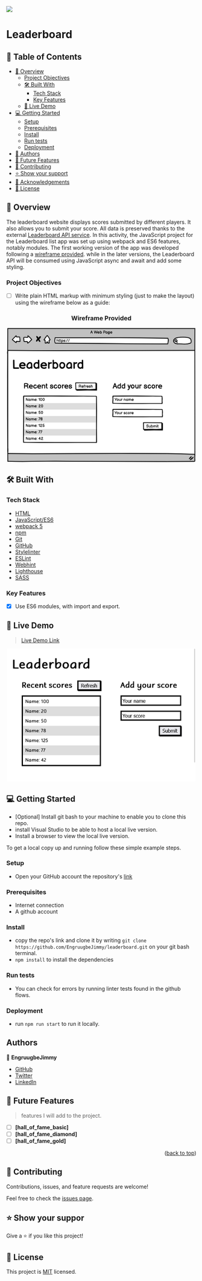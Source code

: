 ![](https://img.shields.io/badge/EngruugbeJimmy-green)

# Leaderboard

## 📗 Table of Contents

- [📖 Overview](#about-project)
  - [Project Objectives](#project-objectives)
  - [🛠 Built With](#built-with)
    - [Tech Stack](#tech-stack)
    - [Key Features](#key-features)
  - [🚀 Live Demo](#live-demo)
- [💻 Getting Started](#getting-started)
  - [Setup](#setup)
  - [Prerequisites](#prerequisites)
  - [Install](#install)
  - [Run tests](#run-tests)
  - [Deployment](#deployment)
- [👥 Authors](#authors)
- [🔭 Future Features](#future-features)
- [🤝 Contributing](#contributing)
- [⭐️ Show your support](#support)
- [🙏 Acknowledgements](#acknowledgements)
- [📝 License](#license)


## 📖 Overview <a name="about-project"></a>

The leaderboard website displays scores submitted by different players. It also allows you to submit your score. All data is preserved thanks to the external [Leaderboard API service](https://www.notion.so/microverse/Leaderboard-API-service-24c0c3c116974ac49488d4eb0267ade3). In this activity, the JavaScript project for the Leaderboard list app was set up using webpack and ES6 features, notably modules. The first working version of the app was developed following a [wireframe provided](https://github.com/microverseinc/curriculum-javascript/blob/main/leaderboard/m1_basic_structure.md). while in the later versions, the Leaderboard API will be consumed using JavaScript async and await and add some styling.

### Project Objectives <a name="project-objectives"></a>

- [ ] Write plain HTML markup with minimum styling (just to make the layout) using the wireframe below as a guide:

<h3 align="center">Wireframe Provided</h3>
<p align="center">
  <img width="500" src="screenshot/leaderboard_wireframe.png">
</P>


## 🛠 Built With <a name="built-with"></a>

### Tech Stack <a name="tech-stack"></a>

- [HTML](https://developer.mozilla.org/en-US/docs/Web/HTML)
- [JavaScript/ES6](https://262.ecma-international.org/6.0/)
- [webpack 5](https://webpack.js.org/)
- [npm](https://www.npmjs.com/)
- [Git](https://git-scm.com/)
- [GitHub](https://github.com)
- [Stylelinter](https://stylelint.io/)
- [ESLint](https://eslint.org/)
- [Webhint](https://webhint.io/)
- [Lighthouse](https://ethcar.github.io/lighthouse/)
- [SASS](https://sass-lang.com/)

### Key Features <a name="key-features"></a>

- [x] Use ES6 modules, with import and export.

## 🚀 Live Demo <a name="live-demo"></a>

> [Live Demo Link](https://EngruugbeJimmy.github.io/leaderboard/)

<p align="center">
  <img width="500" src="screenshot/page_demo.png">
</P>

## 💻 Getting Started <a name="getting-started"></a>

- [Optional] Install git bash to your machine to enable you to clone this repo.
- install Visual Studio to be able to host a local live version.
- Install a browser to view the local live version.

To get a local copy up and running follow these simple example steps.
### Setup <a name="setup"></a>

- Open your GitHub account the repository's [link](https://github.com/EngruugbeJimmy/leaderboard)

### Prerequisites <a name="prerequisites"></a>

- Internet connection
- A github account
### Install <a name="install"></a>

- copy the repo's link and clone it by writing `git clone https://github.com/EngruugbeJimmy/leaderboard.git` on your git bash terminal.
- `npm install` to install the dependencies

### Run tests <a name="run-tests"></a>

- You can check for errors by running linter tests found in the github flows.

### Deployment <a name="deployment"></a>

- run `npm run start` to run it locally.

## Authors <a name="authors"></a>

👤 **EngruugbeJimmy**

- [GitHub](https://github.com/EngruugbeJimmy)
- [Twitter](https://twitter.com/abbaJdev)
- [LinkedIn](https://www.linkedin.com/in/abah-james-ugbede-356982159/)

<!-- FUTURE FEATURES -->

## 🔭 Future Features <a name="future-features"></a>

>  features I will add to the project.

- [ ] **[hall_of_fame_basic]**
- [ ] **[hall_of_fame_diamond]**
- [ ] **[hall_of_fame_gold]**

<p align="right">(<a href="#readme-top">back to top</a>)</p>

## 🤝 Contributing <a name="contributing"></a>

Contributions, issues, and feature requests are welcome!

Feel free to check the [issues page](../../issues/).

## ⭐️ Show your suppor <a name="support"></a>

Give a ⭐️ if you like this project!

## 📝 License <a name="license"></a>
This project is [MIT](./LICENSE) licensed.
